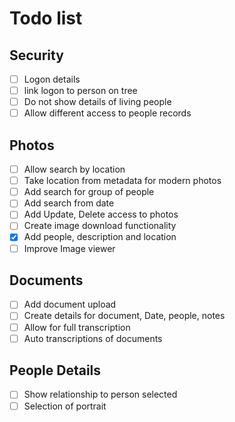 # Todo list

## Security

- [ ] Logon details
- [ ] link logon to person on tree
- [ ] Do not show details of living people
- [ ] Allow different access to people records

## Photos

- [ ] Allow search by location
- [ ] Take location from metadata for modern photos
- [ ] Add search for group of people
- [ ] Add search from date
- [ ] Add Update, Delete access to photos
- [ ] Create image download functionality
- [x] Add people, description and location
- [ ] Improve Image viewer

## Documents

- [ ] Add document upload
- [ ] Create details for document, Date, people, notes
- [ ] Allow for full transcription
- [ ] Auto transcriptions of documents

## People Details

- [ ] Show relationship to person selected
- [ ] Selection of portrait
